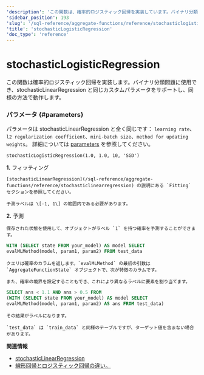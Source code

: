 ```yaml
---
'description': 'この関数は、確率的ロジスティック回帰を実装しています。バイナリ分類問題に使用でき、stochasticLinearRegressionと同じカスタムパラメータをサポートし、同じ方法で機能します。'
'sidebar_position': 193
'slug': '/sql-reference/aggregate-functions/reference/stochasticlogisticregression'
'title': 'stochasticLogisticRegression'
'doc_type': 'reference'
---
```



# stochasticLogisticRegression

この関数は確率的ロジスティック回帰を実装します。バイナリ分類問題に使用でき、stochasticLinearRegression と同じカスタムパラメータをサポートし、同様の方法で動作します。

### パラメータ {#parameters}

パラメータは stochasticLinearRegression と全く同じです：
`learning rate`、`l2 regularization coefficient`、`mini-batch size`、`method for updating weights`。
詳細については [parameters](../reference/stochasticlinearregression.md/#parameters) を参照してください。

```text
stochasticLogisticRegression(1.0, 1.0, 10, 'SGD')
```

**1.** フィッティング

<!-- -->

    [stochasticLinearRegression](/sql-reference/aggregate-functions/reference/stochasticlinearregression) の説明にある `Fitting` セクションを参照してください。

    予測ラベルは \[-1, 1\] の範囲内である必要があります。

**2.** 予測

<!-- -->

    保存された状態を使用して、オブジェクトがラベル `1` を持つ確率を予測することができます。

```sql
WITH (SELECT state FROM your_model) AS model SELECT
evalMLMethod(model, param1, param2) FROM test_data
```

    クエリは確率のカラムを返します。`evalMLMethod` の最初の引数は `AggregateFunctionState` オブジェクトで、次が特徴のカラムです。

    また、確率の境界を設定することもでき、これにより異なるラベルに要素を割り当てます。

```sql
SELECT ans < 1.1 AND ans > 0.5 FROM
(WITH (SELECT state FROM your_model) AS model SELECT
evalMLMethod(model, param1, param2) AS ans FROM test_data)
```

    その結果がラベルになります。

    `test_data` は `train_data` と同様のテーブルですが、ターゲット値を含まない場合があります。

**関連情報**

- [stochasticLinearRegression](/sql-reference/aggregate-functions/reference/stochasticlogisticregression)
- [線形回帰とロジスティック回帰の違い。](https://stackoverflow.com/questions/12146914/what-is-the-difference-between-linear-regression-and-logistic-regression)
